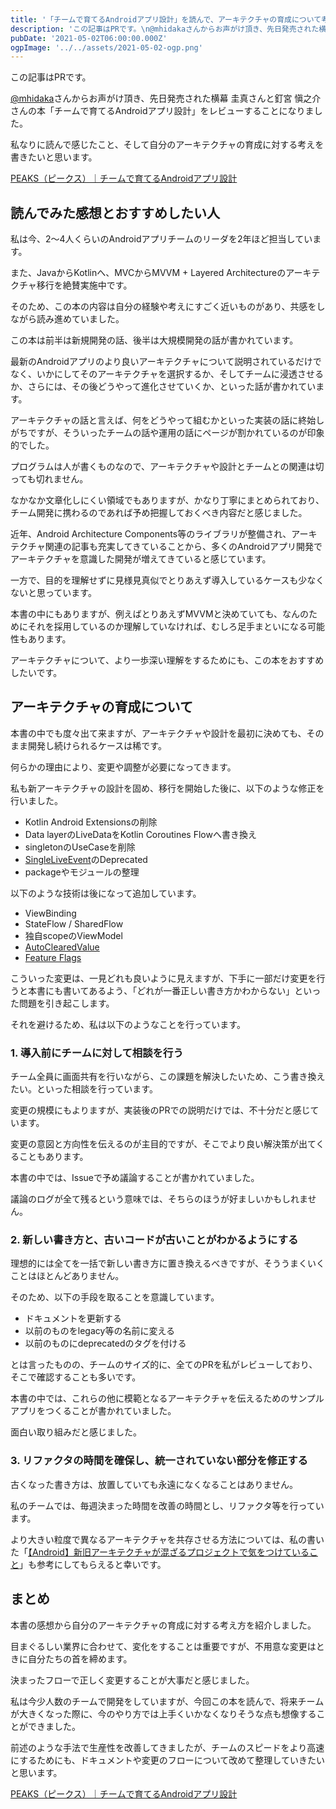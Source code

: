```yaml
---
title: '「チームで育てるAndroidアプリ設計」を読んで、アーキテクチャの育成について考える'
description: 'この記事はPRです。\n@mhidakaさんからお声がけ頂き、先日発売された横幕 圭真さんと釘宮 愼之介さんの本「チームで育てるAndroidアプリ設計」をレビューすることになりました。\n私なりに読んで感じたこと、そして自分のアーキテクチャの育成に対する考えを書きたいと思います。'
pubDate: '2021-05-02T06:00:00.000Z'
ogpImage: '../../assets/2021-05-02-ogp.png'
---
```


この記事はPRです。

[@mhidaka](https://twitter.com/mhidaka)さんからお声がけ頂き、先日発売された横幕 圭真さんと釘宮 愼之介さんの本「チームで育てるAndroidアプリ設計」をレビューすることになりました。

私なりに読んで感じたこと、そして自分のアーキテクチャの育成に対する考えを書きたいと思います。

[PEAKS（ピークス）｜チームで育てるAndroidアプリ設計](https://peaks.cc/books/architecture_with_team)

## 読んでみた感想とおすすめしたい人
私は今、2〜4人くらいのAndroidアプリチームのリーダを2年ほど担当しています。

また、JavaからKotlinへ、MVCからMVVM + Layered Architectureのアーキテクチャ移行を絶賛実施中です。

そのため、この本の内容は自分の経験や考えにすごく近いものがあり、共感をしながら読み進めていました。

この本は前半は新規開発の話、後半は大規模開発の話が書かれています。

最新のAndroidアプリのより良いアーキテクチャについて説明されているだけでなく、いかにしてそのアーキテクチャを選択するか、そしてチームに浸透させるか、さらには、その後どうやって進化させていくか、といった話が書かれています。

アーキテクチャの話と言えば、何をどうやって組むかといった実装の話に終始しがちですが、そういったチームの話や運用の話にページが割かれているのが印象的でした。

プログラムは人が書くものなので、アーキテクチャや設計とチームとの関連は切っても切れません。

なかなか文章化しにくい領域でもありますが、かなり丁寧にまとめられており、チーム開発に携わるのであれば予め把握しておくべき内容だと感じました。

近年、Android Architecture Components等のライブラリが整備され、アーキテクチャ関連の記事も充実してきていることから、多くのAndroidアプリ開発でアーキテクチャを意識した開発が増えてきていると感じています。

一方で、目的を理解せずに見様見真似でとりあえず導入しているケースも少なくないと思っています。

本書の中にもありますが、例えばとりあえずMVVMと決めていても、なんのためにそれを採用しているのか理解していなければ、むしろ足手まといになる可能性もあります。

アーキテクチャについて、より一歩深い理解をするためにも、この本をおすすめしたいです。

## アーキテクチャの育成について
本書の中でも度々出て来ますが、アーキテクチャや設計を最初に決めても、そのまま開発し続けられるケースは稀です。

何らかの理由により、変更や調整が必要になってきます。

私も新アーキテクチャの設計を固め、移行を開始した後に、以下のような修正を行いました。

* Kotlin Android Extensionsの削除
* Data layerのLiveDataをKotlin Coroutines Flowへ書き換え
* singletonのUseCaseを削除
* [SingleLiveEvent](https://medium.com/androiddevelopers/livedata-with-snackbar-navigation-and-other-events-the-singleliveevent-case-ac2622673150)のDeprecated
* packageやモジュールの整理

以下のような技術は後になって追加しています。

* ViewBinding
* StateFlow / SharedFlow
* 独自scopeのViewModel
* [AutoClearedValue](https://at-sushi.work/blog/17)
* [Feature Flags](https://martinfowler.com/articles/feature-toggles.html)

こういった変更は、一見どれも良いように見えますが、下手に一部だけ変更を行うと本書にも書いてあるよう、「どれが一番正しい書き方かわからない」といった問題を引き起こします。

それを避けるため、私は以下のようなことを行っています。

### 1. 導入前にチームに対して相談を行う

チーム全員に画面共有を行いながら、この課題を解決したいため、こう書き換えたい。といった相談を行っています。

変更の規模にもよりますが、実装後のPRでの説明だけでは、不十分だと感じています。

変更の意図と方向性を伝えるのが主目的ですが、そこでより良い解決策が出てくることもあります。

本書の中では、Issueで予め議論することが書かれていました。

議論のログが全て残るという意味では、そちらのほうが好ましいかもしれません。

### 2. 新しい書き方と、古いコードが古いことがわかるようにする

理想的には全てを一括で新しい書き方に置き換えるべきですが、そううまくいくことはほとんどありません。

そのため、以下の手段を取ることを意識しています。

* ドキュメントを更新する
* 以前のものをlegacy等の名前に変える
* 以前のものにdeprecatedのタグを付ける

とは言ったものの、チームのサイズ的に、全てのPRを私がレビューしており、そこで確認することも多いです。

本書の中では、これらの他に模範となるアーキテクチャを伝えるためのサンプルアプリをつくることが書かれていました。

面白い取り組みだと感じました。

### 3. リファクタの時間を確保し、統一されていない部分を修正する

古くなった書き方は、放置していても永遠になくなることはありません。

私のチームでは、毎週決まった時間を改善の時間とし、リファクタ等を行っています。

より大きい粒度で異なるアーキテクチャを共存させる方法については、私の書いた「[【Android】新旧アーキテクチャが混ざるプロジェクトで気をつけていること](https://at-sushi.work/blog/29)」も参考にしてもらえると幸いです。

## まとめ
本書の感想から自分のアーキテクチャの育成に対する考え方を紹介しました。

目まぐるしい業界に合わせて、変化をすることは重要ですが、不用意な変更はときに自分たちの首を締めます。

決まったフローで正しく変更することが大事だと感じました。

私は今少人数のチームで開発をしていますが、今回この本を読んで、将来チームが大きくなった際に、今のやり方では上手くいかなくなりそうな点も想像することができました。

前述のような手法で生産性を改善してきましたが、チームのスピードをより高速にするためにも、ドキュメントや変更のフローについて改めて整理していきたいと思います。

[PEAKS（ピークス）｜チームで育てるAndroidアプリ設計](https://peaks.cc/books/architecture_with_team)